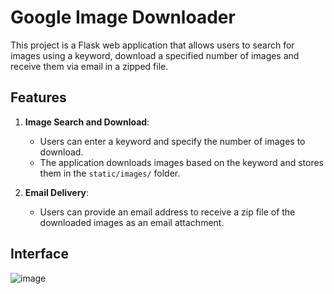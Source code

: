 # Google Image Downloader

This project is a Flask web application that allows users to search for images using a keyword, download a specified number of images and receive them via email in a zipped file.

## Features

1. **Image Search and Download**:
   - Users can enter a keyword and specify the number of images to download.
   - The application downloads images based on the keyword and stores them in the `static/images/` folder.

2. **Email Delivery**:
   - Users can provide an email address to receive a zip file of the downloaded images as an email attachment.
   

## Interface

![image](https://github.com/user-attachments/assets/eb7f6335-e666-4458-a311-9e607ab68dae)
